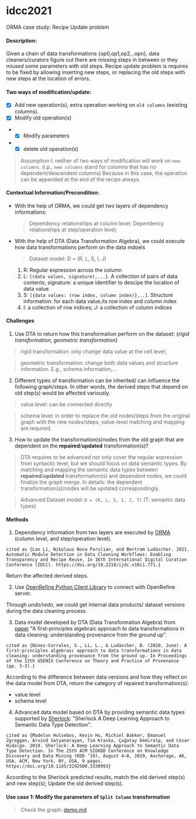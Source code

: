 # idcc2021

ORMA case study: Recipe Update problem

#### Description: 
Given a chain of data transformations {op0,op1,op2,..opn}, data cleaners/curators figure out there are missing steps in between or they miused some parameters with old steps. Recipe update problem is requires to be fixed by allowing inserting new steps, or replacing the old steps with new steps at the location of errors. 

#### Two ways of modification/update:
- [x] Add new operation(s), extra operation working on ``old columns`` (existing columns).
- [x] Modify old operation(s)
- - [x] Modify parameters 
- - [x] delete old operation(s)
> Assumption I: neither of two ways of modification will work on ``new columns``. (i.p., ``new columns`` stand for columns that has no dependent/descendent columns) Because in this case, the operation can be appended at the end of the recipe always. 

#### Contextual Information/Precondition:

- With the help of ORMA, we could get two layers of dependency informations: 
   > Dependency relationships at column level;
   > Dependency relationships at step/operation level;
- With the help of DTA (Data Transformation Algebra), we could execute how data transformations perform on the data mdoels 
     > Dataset model:  D = (R, L, S, I, J)
     1. R: Regular expression across the column
     2. L: `{(data values, signature),...}`. A collection of pairs of data contents; signature: a unique identifier to descipe the location of data value. 
     3. S: `[{data values: (row index, column index)},..]`. Structure information: for each data value,its row index and column index
     4. I: a collection of row indices; J: a collection of column indices

#### Challenges
1. Use DTA to return how this transformation perform on the dataset: {*rigid transformation*, *geometric transformation*}
> rigid transformation: only change data value at the cell level;

> geometric transformation: change both data values and structure information. E.g., schema information,...
2. Different types of transformation can be inherited/ can influence the following graph/steps. In other words, the derived steps that depend on old step(s) would be affected variously. 
> value level: can be connected directly

> schema level: in order to replace the old nodes/steps from the original graph with the new nodes/steps, value-level matching and mapping are required. 
3. How to update the transformation(s)nodes from the old graph that are dependent on the **repaired**/**updated** transformation(s)?
> DTA requires to be advanced not only cover the regular expression from syntactic level, but we should focus on data semantic types. By matching and mapping the semantic data types between **repaired**/**updated** transformation(s) and dependent nodes, we could finalize the graph merge. 
In details: the dependent transformation(s)/nodes will be updated correspondingly.

> Advanced Dataset model:  `D = (R, L, S, I, J, T)` (T: semantic data types) 

#### Methods
1. Dependency information from two layers are executed by [ORMA](https://doi.org/10.2218/ijdc.v16i1.771) (column level, and step/operation level).

`cited as {Lan Li, Nikolaus Nova Parulian, and Bertram Ludäscher. 2021. Automatic Module
Detection in Data Cleaning Workflows: Enabling Transparency and Recipe Reuse. In 16th International Digital Curation Conference (IDCC). https://doi.org/10.2218/ijdc.v16i1.771.}`

Return the affected derived steps.

2. Use [OpenRefine Python Client Library](https://github.com/LanLi2017/OpenRefineClientPy3) to connect with OpenRefine server. 

Through *undo/redo*, we could get internal data products/ dataset versions during the data cleaning process. 

3. Data model developed by DTA (Data Transformation Algebra) from [paper](https://www.usenix.org/system/files/tapp2020-paper-nunez-corrales.pdf) "A first-principles algebraic approach to data transformations in data cleaning: understanding provenance from the ground up". 

`cited as {Núnez-Corrales, S., Li, L., & Ludäscher, B. (2020, June). A first-principles algebraic approach to data transformations in data cleaning: understanding provenance from the ground up. In Proceedings of the 12th USENIX Conference on Theory and Practice of Provenance (pp. 3-3).}`

According to the difference between data versions and how they reflect on the data model from DTA, return the category of repaired transformation(s):
- value level
- schema level 
4. Advanced data model based on DTA by providing semantic data types supported by [Sherlock](https://github.com/mitmedialab/sherlock-project): "Sherlock A Deep Learning Approach to Semantic Data Type Detection".

`cited as {Madelon Hulsebos, Kevin Hu, Michiel Bakker, Emanuel Zgraggen, Arvind Satyanarayan, Tim Kraska, Çağatay Demiralp, and César Hidalgo. 2019. Sherlock: A Deep Learning Approach to Semantic Data Type Detection. In The 25th ACM SIGKDD Conference on Knowledge Discovery and Data Mining (KDD ’19), August 4–8, 2019, Anchorage, AK, USA. ACM, New York, NY, USA, 9 pages. https://doi.org/10.1145/3292500.3330993}`

According to the Sherlock predicted results, match the old derived step(s) and new step(s); Update the old derived step(s).

#### Use case 1: Modify the parameters of `Split Column` transformation
> Check the graph: [demo.md](https://github.com/idaks/ORMA-IDCC-2021/blob/model-analysis/demo.md)

